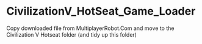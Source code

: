 # CivilizationV_HotSeat_Game_Loader
Copy downloaded file from MultiplayerRobot.Com and move to the Civilization V Hotseat folder (and tidy up this folder)
